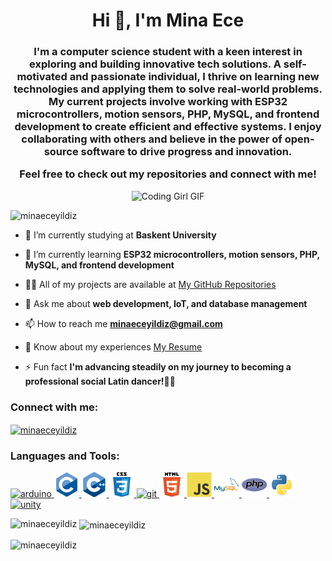 <h1 align="center">Hi 👋, I'm Mina Ece </h1>
<h3 align="center">I'm a computer science student with a keen interest in exploring and building innovative tech solutions. A self-motivated and passionate individual, I thrive on learning new technologies and applying them to solve real-world problems. My current projects involve working with ESP32 microcontrollers, motion sensors, PHP, MySQL, and frontend development to create efficient and effective systems. I enjoy collaborating with others and believe in the power of open-source software to drive progress and innovation.

Feel free to check out my repositories and connect with me!</h3>

<p align="center">
  <img src="https://media.tenor.com/IF2JdxzmyN4AAAAi/coding-girl.gif" alt="Coding Girl GIF" />
</p>

<p align="left"> <img src="https://komarev.com/ghpvc/?username=minaeceyildiz&label=Profile%20views&color=0e75b6&style=flat" alt="minaeceyildiz" /> </p>

- 🔭 I’m currently studying at **Baskent University**

- 🌱 I’m currently learning **ESP32 microcontrollers, motion sensors, PHP, MySQL, and frontend development**

- 👨‍💻 All of my projects are available at [My GitHub Repositories](https://github.com/minaeceyildiz)

- 💬 Ask me about **web development, IoT, and database management**

- 📫 How to reach me **minaeceyildiz@gmail.com**

- 📄 Know about my experiences [My Resume](https://www.linkedin.com/in/minaeceyildiz/)

- ⚡ Fun fact **I'm advancing steadily on my journey to becoming a professional social Latin dancer!💃💃**

<h3 align="left">Connect with me:</h3>
<p align="left">
<a href="https://linkedin.com/in/minaeceyildiz" target="blank"><img align="center" src="https://raw.githubusercontent.com/rahuldkjain/github-profile-readme-generator/master/src/images/icons/Social/linked-in-alt.svg" alt="minaeceyildiz" height="30" width="40" /></a>
</p>

<h3 align="left">Languages and Tools:</h3>
<p align="left"> 
  <a href="https://www.arduino.cc/" target="_blank" rel="noreferrer"> 
    <img src="https://cdn.worldvectorlogo.com/logos/arduino-1.svg" alt="arduino" width="40" height="40"/> 
  </a> 
  <a href="https://www.cprogramming.com/" target="_blank" rel="noreferrer"> 
    <img src="https://raw.githubusercontent.com/devicons/devicon/master/icons/c/c-original.svg" alt="c" width="40" height="40"/> 
  </a> 
  <a href="https://www.w3schools.com/cpp/" target="_blank" rel="noreferrer"> 
    <img src="https://raw.githubusercontent.com/devicons/devicon/master/icons/cplusplus/cplusplus-original.svg" alt="cplusplus" width="40" height="40"/> 
  </a> 
  <a href="https://www.w3schools.com/css/" target="_blank" rel="noreferrer"> 
    <img src="https://raw.githubusercontent.com/devicons/devicon/master/icons/css3/css3-original-wordmark.svg" alt="css3" width="40" height="40"/> 
  </a> 
  <a href="https://git-scm.com/" target="_blank" rel="noreferrer"> 
    <img src="https://www.vectorlogo.zone/logos/git-scm/git-scm-icon.svg" alt="git" width="40" height="40"/> 
  </a> 
  <a href="https://www.w3.org/html/" target="_blank" rel="noreferrer"> 
    <img src="https://raw.githubusercontent.com/devicons/devicon/master/icons/html5/html5-original-wordmark.svg" alt="html5" width="40" height="40"/> 
  </a> 
  <a href="https://developer.mozilla.org/en-US/docs/Web/JavaScript" target="_blank" rel="noreferrer"> 
    <img src="https://raw.githubusercontent.com/devicons/devicon/master/icons/javascript/javascript-original.svg" alt="javascript" width="40" height="40"/> 
  </a> 
  <a href="https://www.mysql.com/" target="_blank" rel="noreferrer"> 
    <img src="https://raw.githubusercontent.com/devicons/devicon/master/icons/mysql/mysql-original-wordmark.svg" alt="mysql" width="40" height="40"/> 
  </a> 
  <a href="https://www.php.net" target="_blank" rel="noreferrer"> 
    <img src="https://raw.githubusercontent.com/devicons/devicon/master/icons/php/php-original.svg" alt="php" width="40" height="40"/> 
  </a> 
  <a href="https://www.python.org" target="_blank" rel="noreferrer"> 
    <img src="https://raw.githubusercontent.com/devicons/devicon/master/icons/python/python-original.svg" alt="python" width="40" height="40"/> 
  </a> 
  <a href="https://unity.com/" target="_blank" rel="noreferrer"> 
    <img src="https://www.vectorlogo.zone/logos/unity3d/unity3d-icon.svg" alt="unity" width="40" height="40"/> 
  </a> 
</p>

<p><img align="left" src="https://github-readme-stats.vercel.app/api/top-langs?username=minaeceyildiz&show_icons=true&locale=en&layout=compact" alt="minaeceyildiz" /></p>

<p>&nbsp;<img align="center" src="https://github-readme-stats.vercel.app/api?username=minaeceyildiz&show_icons=true&locale=en" alt="minaeceyildiz" /></p>

<p><img align="center" src="https://github-readme-streak-stats.herokuapp.com/?user=minaeceyildiz&" alt="minaeceyildiz" /></p>
